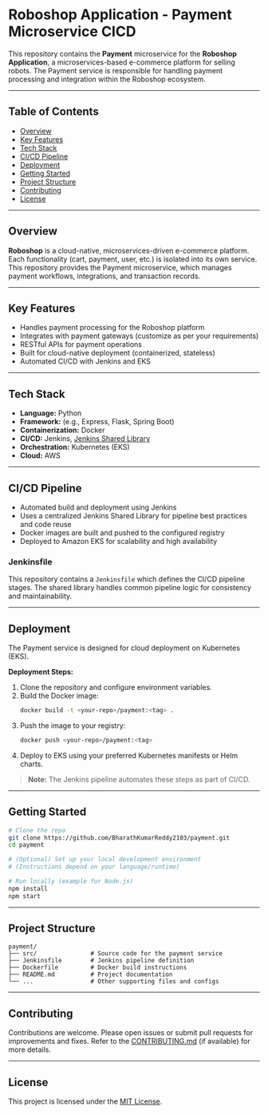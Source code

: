 # Roboshop Application - Payment Microservice CICD

This repository contains the **Payment** microservice for the **Roboshop Application**, a microservices-based e-commerce platform for selling robots. The Payment service is responsible for handling payment processing and integration within the Roboshop ecosystem.

---

## Table of Contents

- [Overview](#overview)
- [Key Features](#key-features)
- [Tech Stack](#tech-stack)
- [CI/CD Pipeline](#cicd-pipeline)
- [Deployment](#deployment)
- [Getting Started](#getting-started)
- [Project Structure](#project-structure)
- [Contributing](#contributing)
- [License](#license)

---

## Overview

**Roboshop** is a cloud-native, microservices-driven e-commerce platform. Each functionality (cart, payment, user, etc.) is isolated into its own service. This repository provides the Payment microservice, which manages payment workflows, integrations, and transaction records.

---

## Key Features

- Handles payment processing for the Roboshop platform
- Integrates with payment gateways (customize as per your requirements)
- RESTful APIs for payment operations
- Built for cloud-native deployment (containerized, stateless)
- Automated CI/CD with Jenkins and EKS

---

## Tech Stack

- **Language:** Python
- **Framework:** (e.g., Express, Flask, Spring Boot)
- **Containerization:** Docker
- **CI/CD:** Jenkins, [Jenkins Shared Library](https://github.com/BharathKumarReddy2103/jenkins-shared-library)
- **Orchestration:** Kubernetes (EKS)
- **Cloud:** AWS

---

## CI/CD Pipeline

- Automated build and deployment using Jenkins
- Uses a centralized Jenkins Shared Library for pipeline best practices and code reuse
- Docker images are built and pushed to the configured registry
- Deployed to Amazon EKS for scalability and high availability

### Jenkinsfile

This repository contains a `Jenkinsfile` which defines the CI/CD pipeline stages. The shared library handles common pipeline logic for consistency and maintainability.

---

## Deployment

The Payment service is designed for cloud deployment on Kubernetes (EKS).

**Deployment Steps:**
1. Clone the repository and configure environment variables.
2. Build the Docker image:
   ```bash
   docker build -t <your-repo>/payment:<tag> .
   ```
3. Push the image to your registry:
   ```bash
   docker push <your-repo>/payment:<tag>
   ```
4. Deploy to EKS using your preferred Kubernetes manifests or Helm charts.

> **Note:** The Jenkins pipeline automates these steps as part of CI/CD.

---

## Getting Started

```bash
# Clone the repo
git clone https://github.com/BharathKumarReddy2103/payment.git
cd payment

# (Optional) Set up your local development environment
# (Instructions depend on your language/runtime)

# Run locally (example for Node.js)
npm install
npm start
```

---

## Project Structure

```
payment/
├── src/               # Source code for the payment service
├── Jenkinsfile        # Jenkins pipeline definition
├── Dockerfile         # Docker build instructions
├── README.md          # Project documentation
└── ...                # Other supporting files and configs
```

---

## Contributing

Contributions are welcome. Please open issues or submit pull requests for improvements and fixes. Refer to the [CONTRIBUTING.md](CONTRIBUTING.md) (if available) for more details.

---

## License

This project is licensed under the [MIT License](LICENSE).
